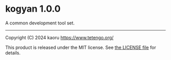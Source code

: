 kogyan 1.0.0
============

A common development tool set.

---

Copyright (C) 2024 kaoru  https://www.tetengo.org/

This product is released under the MIT license.
See [the LICENSE file](https://github.com/tetengo/kogyan.rs/blob/master/LICENSE)
for details.
